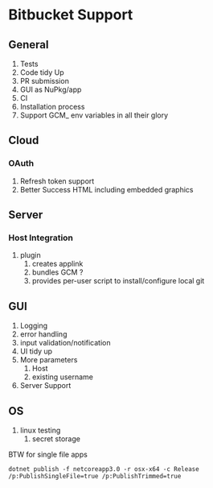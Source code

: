 # Bitbucket Support

## General
1. Tests
1. Code tidy Up
1. PR submission
1. GUI as NuPkg/app
1. CI
1. Installation process
1. Support GCM_ env variables in all their glory

## Cloud
### OAuth
1. Refresh token support
1. Better Success HTML including embedded graphics

## Server

### Host Integration
1. plugin 
    1. creates applink
    1. bundles GCM ?
    1. provides per-user script to install/configure local git

## GUI

1. Logging
1. error handling
1. input validation/notification
1. UI tidy up
1. More parameters
    1. Host
    1. existing username
1. Server Support

## OS

1. linux testing
    1. secret storage




BTW for single file apps
    
    dotnet publish -f netcoreapp3.0 -r osx-x64 -c Release /p:PublishSingleFile=true /p:PublishTrimmed=true

